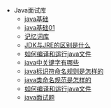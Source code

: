 <!-- docs/_sidebar.md --> 

* Java面试库
  * [java基础](/java基础/0java面试题.md)
  * [java基础01](/java基础01/0面向对象编程有哪些特征.md)
  * [记忆词库](/记忆词库/0鸟类.md)
  * [JDK与JRE的区别是什么](/菜单/2JDK与JRE的区别是什么.md)
  * [如何编译和运行java文件](/菜单/3如何编译和运行java文件.md)
  * [java中关键字有哪些](/菜单/4java中关键字有哪些.md)
  * [java标识符命名规则是怎样的](/菜单/5java标识符命名规则是怎样的.md)
  * [java类命名规范是怎样的](/菜单/6java类命名规范是怎样的.md)
  * [如何编译和运行java文件](/菜单/7如何编译和运行java文件.md)
  * [java面试题](/菜单/8java面试题.md)
  <!-- * [java基础](/java基础/0java基础.md) -->

<!-- * 搭建技巧
  * [实体管理](/菜单/5实体管理.md)
  * [数据字典](/菜单/6数据字典.md)
  * [菜单管理](/菜单/7菜单管理.md)
  * [页面管理](/菜单/8页面管理.md)
  * [权限管理](/权限管理/0权限管理.md)
  * [导入导出功能](/菜单/9导入导出.md) -->

